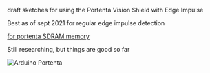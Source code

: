 draft sketches for using the Portenta Vision Shield with Edge Impulse

Best as of sept 2021 for regular edge impulse detection

[for portenta SDRAM memory ](sept-2021-best-b01-edge55-raul-aligned-try-resize.ino)



Still researching, but things are good so far

![Arduino Portenta](portenta320x320-first.gif)
